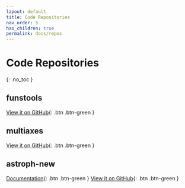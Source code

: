 ```yaml
---
layout: default
title: Code Repositories
nav_order: 5
has_children: true
permalink: docs/repos
---
```


# Code Repositories
{: .no_toc }

## funstools

[View it on GitHub](https://github.com/radioshiny/funstools){: .btn .btn-green }

## multiaxes

[View it on GitHub](https://github.com/radioshiny/funstools){: .btn .btn-green }

## astroph-new

[Documentation](https://astroph-new.readthedocs.io){: .btn .btn-green }
[View it on GitHub](https://github.com/radioshiny/astroph_new){: .btn .btn-green }

